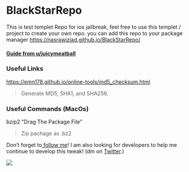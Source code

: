 # BlackStarRepo
This is test templet Repo for ios jailbreak, feel free to use this templet / project to create your own repo. you can add this repo to your package manager https://nasrawiziad.github.io/BlackStarRepo/
#### [Guide from u/juicymeatball](https://www.reddit.com/r/jailbreak/comments/90gpli/tutorial_create_a_cydia_repository_using_github/)
### Useful Links
https://emn178.github.io/online-tools/md5_checksum.html
>Generate MD5, SHA1, and SHA256.

### Useful Commands (MacOs)
bzip2 "Drag The Package File"
>Zip pachage as .bz2

Don’t forget to[ follow me](https://twitter.com/BStar_dev " follow me")!
I am also looking for developers to help me continue to develop this tweak! (dm on [Twitter](https://twitter.com/BStar_dev "Twitter").)

[![](https://github.com/nasrawiziad/Avya/blob/main/Logo/blackstarlogo1.png?raw=true)](https://twitter.com/BStar_dev "![](https://github.com/nasrawiziad/Avya/blob/main/Logo/blackstarlogo1.png?raw=true)")
